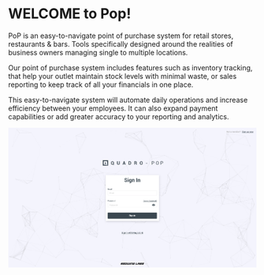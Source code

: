 # WELCOME to Pop!

PoP is an easy-to-navigate point of purchase system for retail stores, restaurants & bars. Tools specifically designed around the realities of business owners managing single to multiple locations.

Our point of purchase system includes features such as inventory tracking, that help your outlet maintain stock levels with minimal waste, or sales reporting to keep track of all your financials in one place.

This easy-to-navigate system will automate daily operations and increase efficiency between your employees. It can also expand payment capabilities or add greater accuracy to your reporting and analytics.

![Login](../assets/img/popLogin.png#img)